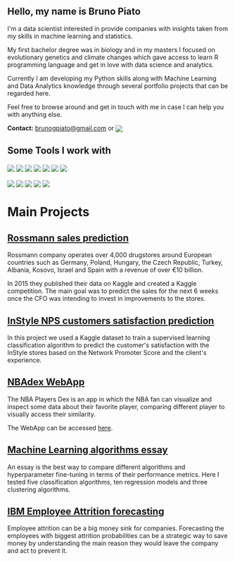 ## Hello, my name is Bruno Piato
I'm a data scientist interested in provide companies with insights taken from my skills in machine learning and statistics. 

My first bachelor degree was in biology and in my masters I focused on evolutionary genetics and climate changes which gave access to learn R programming language and get in love with data science and analytics. 

Currently I am developing my Python skills along with Machine Learning and Data Analytics knowledge through several portfolio projects that can be regarded here.

Feel free to browse around and get in touch with me in case I can help you with anything else. 

  **Contact:** brunogpiato@gmail.com or <a href="https://www.linkedin.com/in/piatobruno/"><img align="center" src="https://img.shields.io/badge/LinkedIn-blue?logo=LinkedIn"></a>


## Some Tools I work with
<!-- Tools  -->
<div style="display: inline_block">
  <img align="center" src="https://img.shields.io/badge/Python-14354C?style=for-the-badge&logo=python&logoColor=white" />
  <img align="center" src="https://img.shields.io/badge/Jupyter-F37626.svg?&style=for-the-badge&logo=Jupyter&logoColor=white" />
  <img align="center" src="https://img.shields.io/badge/Pandas-2C2D72?style=for-the-badge&logo=pandas&logoColor=white" />
  <img align="center" src="https://img.shields.io/badge/scikit_learn-F7931E?style=for-the-badge&logo=scikit-learn&logoColor=white" />
  <img align="center" src="https://img.shields.io/badge/Streamlit-FF4B4B?style=for-the-badge&logo=Streamlit&logoColor=white" />
  <img align="center" src="https://img.shields.io/badge/conda-342B029.svg?&style=for-the-badge&logo=anaconda&logoColor=white" />
  <img align="center" src="https://img.shields.io/badge/R-276DC3?style=for-the-badge&logo=r&logoColor=white" />
</div>
<div>
<br />
  <img align="center" src="https://img.shields.io/badge/Heroku-430098?style=for-the-badge&logo=heroku&logoColor=white" />
  <img align="center" src="https://img.shields.io/badge/Git-orange?style=for-the-badge&logo=git&logoColor=white">
  <img align="center" src="https://img.shields.io/badge/SQLite-07405E?style=for-the-badge&logo=sqlite&logoColor=white" />
  <img align="center" src="https://img.shields.io/badge/HTML5-E34F26?style=for-the-badge&logo=html5&logoColor=white" />
  <img align="center" src="https://img.shields.io/badge/Linux-color?style=for-the-badge&logo=linux&logoColor=white&color=orange" />
<!--     <img align="center" src="https://img.shields.io/badge/TensorFlow-FF6F00?style=for-the-badge&logo=TensorFlow&logoColor=white" /> -->
<!--     <img align="center" src="https://img.shields.io/badge/Flask-000000?style=for-the-badge&logo=flask&logoColor=white" /> -->
<!--     <img align="center" src="https://img.shields.io/badge/PyTorch-EE4C2C?style=for-the-badge&logo=PyTorch&logoColor=white" /> -->
<!--   <img align="center" src="https://img.shields.io/badge/Postman-FF6C37?style=for-the-badge&logo=Postman&logoColor=white" /> -->
<!--   <img align="center" src="https://img.shields.io/badge/MySQL-005C84?style=for-the-badge&logo=mysql&logoColor=white" /> -->
<!--   <img align="center" src="https://img.shields.io/badge/PostgreSQL-316192?style=for-the-badge&logo=postgresql&logoColor=white" /> -->
</div>

# Main Projects

## <a href="https://github.com/brunopiato/RossmannProject">Rossmann sales prediction</a>

Rossmann company operates over 4,000 drugstores around European countries such as Germany, Poland, Hungary, the Czech Republic, Turkey, Albania, Kosovo, Israel and Spain with a revenue of over €10 billion.

In 2015 they published their data on Kaggle and created a Kaggle competition. The main goal was to predict the sales for the next 6 weeks once the CFO was intending to invest in improvements to the stores.

## <a href="https://github.com/brunopiato/InStyleNPS">InStyle NPS customers satisfaction prediction</a>

In this project we used a Kaggle dataset to train a supervised learning classification algorithm to predict the customer's satisfaction with the InStyle stores based on the Network Promoter Score and the client's experience.

## <a href="https://github.com/brunopiato/NBADex">NBAdex WebApp</a>

The NBA Players Dex is an app in which the NBA fan can visualize and inspect some data about their favorite player, comparing different player to visually access their similarity.

The WebApp can be accessed [here](https://brunopiato-nbadex--home-ema0lf.streamlit.app/).

## <a href="https://github.com/brunopiato/MachineLearning_Essay">Machine Learning algorithms essay</a>

An essay is the best way to compare different algorithms and hyperparameter fine-tuning in terms of their performance metrics. Here I tested five classification algorithms, ten regression models and three clustering algorithms.

## <a href="https://github.com/DataSolvers/IBM_EmployeeAttrition/tree/brunopiato">IBM Employee Attrition forecasting</a>

Employee attrition can be a big money sink for companies. Forecasting the employees with biggest attrition probabilities can be a strategic way to save money by understanding the main reason they would leave the company and act to prevent it.